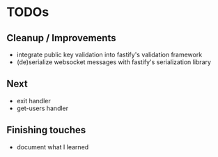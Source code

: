 # TODOs

## Cleanup / Improvements

- integrate public key validation into fastify's validation framework
- (de)serialize websocket messages with fastify's serialization library

## Next

- exit handler
- get-users handler

## Finishing touches

- document what I learned
